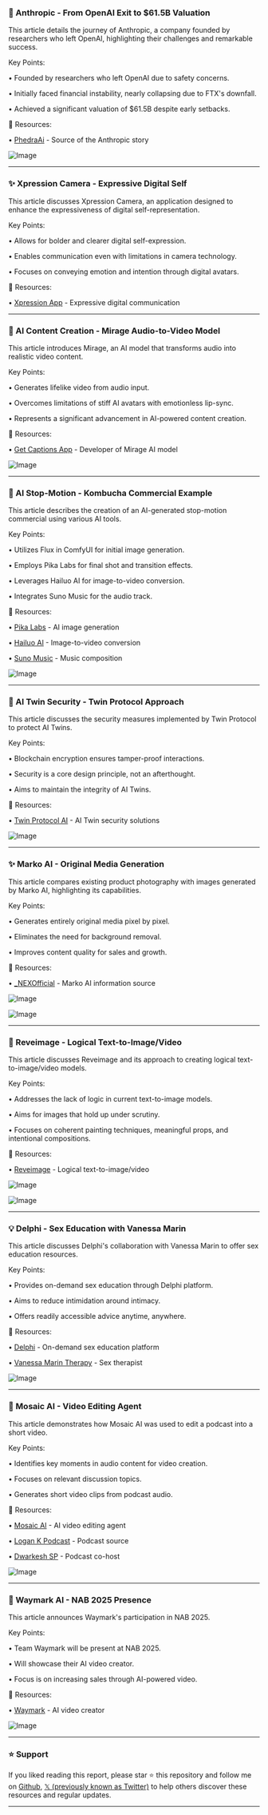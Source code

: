 ### 🤖 Anthropic - From OpenAI Exit to $61.5B Valuation

This article details the journey of Anthropic, a company founded by researchers who left OpenAI, highlighting their challenges and remarkable success.

Key Points:

•  Founded by researchers who left OpenAI due to safety concerns.

•  Initially faced financial instability, nearly collapsing due to FTX's downfall.

•  Achieved a significant valuation of $61.5B despite early setbacks.


🔗 Resources:

• [PhedraAi](https://x.com/PhedraAi) - Source of the Anthropic story


![Image](https://pbs.twimg.com/media/Gm5ZusNXUAAf-RF?format=jpg&name=small)


---
### ✨ Xpression Camera - Expressive Digital Self

This article discusses Xpression Camera, an application designed to enhance the expressiveness of digital self-representation.

Key Points:

•  Allows for bolder and clearer digital self-expression.

•  Enables communication even with limitations in camera technology.

•  Focuses on conveying emotion and intention through digital avatars.


🔗 Resources:

• [Xpression App](https://x.com/xpression_app) -  Expressive digital communication


---
### 🚀 AI Content Creation - Mirage Audio-to-Video Model

This article introduces Mirage, an AI model that transforms audio into realistic video content.

Key Points:

•  Generates lifelike video from audio input.

•  Overcomes limitations of stiff AI avatars with emotionless lip-sync.

•  Represents a significant advancement in AI-powered content creation.


🔗 Resources:

• [Get Captions App](https://x.com/getcaptionsapp) - Developer of Mirage AI model

![Image](https://pbs.twimg.com/amplify_video_thumb/1904584275493609473/img/ZffTTV5mF3qV3TxD.jpg)


---
### 🤖 AI Stop-Motion - Kombucha Commercial Example

This article describes the creation of an AI-generated stop-motion commercial using various AI tools.

Key Points:

•  Utilizes Flux in ComfyUI for initial image generation.

•  Employs Pika Labs for final shot and transition effects.

•  Leverages Hailuo AI for image-to-video conversion.

•  Integrates Suno Music for the audio track.


🔗 Resources:

• [Pika Labs](https://x.com/pika_labs) - AI image generation

• [Hailuo AI](https://x.com/Hailuo_AI) - Image-to-video conversion

• [Suno Music](https://x.com/SunoMusic) - Music composition

![Image](https://pbs.twimg.com/media/Gm5f-ASWoAAK9yZ.jpg)


---
### 🤖 AI Twin Security - Twin Protocol Approach

This article discusses the security measures implemented by Twin Protocol to protect AI Twins.

Key Points:

•  Blockchain encryption ensures tamper-proof interactions.

•  Security is a core design principle, not an afterthought.

•  Aims to maintain the integrity of AI Twins.


🔗 Resources:

• [Twin Protocol AI](https://x.com/twinprotocolAI) - AI Twin security solutions

![Image](https://pbs.twimg.com/ext_tw_video_thumb/1904535010113122304/pu/img/TSavbeQ-JQFUL8Gq.jpg)


---
### ✨ Marko AI - Original Media Generation

This article compares existing product photography with images generated by Marko AI, highlighting its capabilities.

Key Points:

•  Generates entirely original media pixel by pixel.

•  Eliminates the need for background removal.

•  Improves content quality for sales and growth.


🔗 Resources:

• [_NEXOfficial](https://x.com/_NEXOfficial) -  Marko AI information source

![Image](https://pbs.twimg.com/media/Gm3NPlYbgAAeaLG?format=jpg&name=small)

![Image](https://pbs.twimg.com/media/Gm3NS_Ka0AAPU64?format=jpg&name=small)


---
### 🤖 Reveimage -  Logical Text-to-Image/Video

This article discusses Reveimage and its approach to creating logical text-to-image/video models.

Key Points:

•  Addresses the lack of logic in current text-to-image models.

•  Aims for images that hold up under scrutiny.

•  Focuses on coherent painting techniques, meaningful props, and intentional compositions.


🔗 Resources:

• [Reveimage](https://x.com/reveimage) -  Logical text-to-image/video

![Image](https://pbs.twimg.com/media/Gm0mv1xa4AAAzdF?format=jpg&name=small)

![Image](https://pbs.twimg.com/ext_tw_video_thumb/1904188848684593152/pu/img/wAO6qQZipSYq_8TH?format=jpg&name=240x240)


---
### 💡 Delphi - Sex Education with Vanessa Marin

This article discusses Delphi's collaboration with Vanessa Marin to offer sex education resources.

Key Points:

•  Provides on-demand sex education through Delphi platform.

•  Aims to reduce intimidation around intimacy.

•  Offers readily accessible advice anytime, anywhere.


🔗 Resources:

• [Delphi](https://x.com/withdelphi) - On-demand sex education platform

• [Vanessa Marin Therapy](https://x.com/VMTherapy) - Sex therapist

![Image](https://pbs.twimg.com/media/Gm1EHjwa0AA3ZkL?format=jpg&name=small)


---
### 🚀 Mosaic AI - Video Editing Agent

This article demonstrates how Mosaic AI was used to edit a podcast into a short video.

Key Points:

•  Identifies key moments in audio content for video creation.

•  Focuses on relevant discussion topics.

•  Generates short video clips from podcast audio.


🔗 Resources:

• [Mosaic AI](https://x.com/usemosaic_ai) - AI video editing agent

• [Logan K Podcast](https://x.com/OfficialLoganK) - Podcast source

• [Dwarkesh SP](https://x.com/dwarkesh_sp) - Podcast co-host

![Image](https://pbs.twimg.com/ext_tw_video_thumb/1904253058986680320/pu/img/USX1fL_7wGQ43lBF.jpg)


---
### 🚀 Waymark AI -  NAB 2025 Presence

This article announces Waymark's participation in NAB 2025.

Key Points:

•  Team Waymark will be present at NAB 2025.

•  Will showcase their AI video creator.

•  Focus is on increasing sales through AI-powered video.


🔗 Resources:

• [Waymark](https://x.com/waymark) - AI video creator


![Image](https://pbs.twimg.com/media/Gm08pjNXcAA9X0u?format=jpg&name=small)


---

### ⭐️ Support

If you liked reading this report, please star ⭐️ this repository and follow me on [Github](https://github.com/Drix10), [𝕏 (previously known as Twitter)](https://x.com/DRIX_10_) to help others discover these resources and regular updates.

---